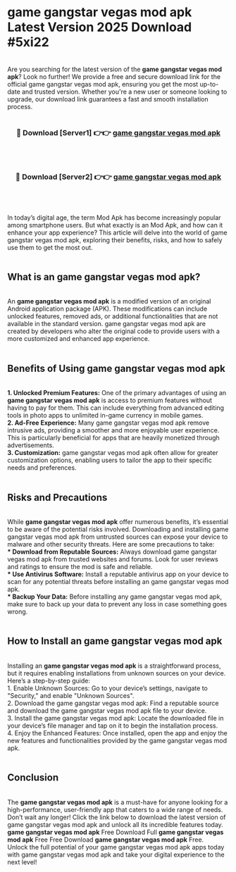 # game gangstar vegas mod apk Latest Version 2025 Download #5xi22<br>
<br>
Are you searching for the latest version of the <strong>game gangstar vegas mod apk</strong>? Look no further! We provide a free and secure download link for the official game gangstar vegas mod apk, ensuring you get the most up-to-date and trusted version. Whether you're a new user or someone looking to upgrade, our download link guarantees a fast and smooth installation process.
<br>
<br>
<div align="center">
<h3>🔴 Download [Server1] 👉👉 <a href="https://modyolo.store/game_gangstar_vegas_mod_apk">game gangstar vegas mod apk</a></h3><br>
<br>
<h3>🔴 Download [Server2] 👉👉 <a href="https://modyolo.store/=game_gangstar_vegas_mod_apk">game gangstar vegas mod apk</a></h3><br>
</div>
<br>
<br>
In today’s digital age, the term Mod Apk has become increasingly popular among smartphone users. But what exactly is an Mod Apk, and how can it enhance your app experience? This article will delve into the world of game gangstar vegas mod apk, exploring their benefits, risks, and how to safely use them to get the most out.
<br>
<br>
<h2>What is an game gangstar vegas mod apk?</h2>
<br>
An <strong>game gangstar vegas mod apk</strong> is a modified version of an original Android application package (APK). These modifications can include unlocked features, removed ads, or additional functionalities that are not available in the standard version. game gangstar vegas mod apk are created by developers who alter the original code to provide users with a more customized and enhanced app experience.
<br>
<br>
<h2>Benefits of Using game gangstar vegas mod apk</h2>
<br>
<strong> 1. Unlocked Premium Features:</strong> One of the primary advantages of using an <strong>game gangstar vegas mod apk</strong> is access to premium features without having to pay for them. This can include everything from advanced editing tools in photo apps to unlimited in-game currency in mobile games.
<br>
<strong> 2. Ad-Free Experience:</strong> Many game gangstar vegas mod apk remove intrusive ads, providing a smoother and more enjoyable user experience. This is particularly beneficial for apps that are heavily monetized through advertisements.
<br>
<strong> 3. Customization:</strong> game gangstar vegas mod apk often allow for greater customization options, enabling users to tailor the app to their specific needs and preferences.
<br>
<br>
<h2>Risks and Precautions</h2>
<br>
While <strong>game gangstar vegas mod apk</strong> offer numerous benefits, it’s essential to be aware of the potential risks involved. Downloading and installing game gangstar vegas mod apk from untrusted sources can expose your device to malware and other security threats. Here are some precautions to take:
<br>
<strong> * Download from Reputable Sources:</strong> Always download game gangstar vegas mod apk from trusted websites and forums. Look for user reviews and ratings to ensure the mod is safe and reliable.
<br>
<strong> * Use Antivirus Software:</strong> Install a reputable antivirus app on your device to scan for any potential threats before installing an game gangstar vegas mod apk.
<br>
<strong> * Backup Your Data:</strong> Before installing any game gangstar vegas mod apk, make sure to back up your data to prevent any loss in case something goes wrong.
<br>
<br>
<h2>How to Install an game gangstar vegas mod apk</h2>
<br>
Installing an <strong>game gangstar vegas mod apk</strong> is a straightforward process, but it requires enabling installations from unknown sources on your device. Here’s a step-by-step guide:
<br>
 1. Enable Unknown Sources: Go to your device’s settings, navigate to "Security," and enable "Unknown Sources".
<br>
 2. Download the game gangstar vegas mod apk: Find a reputable source and download the game gangstar vegas mod apk file to your device.
<br>
 3. Install the game gangstar vegas mod apk: Locate the downloaded file in your device’s file manager and tap on it to begin the installation process.
<br>
 4. Enjoy the Enhanced Features: Once installed, open the app and enjoy the new features and functionalities provided by the game gangstar vegas mod apk.
<br>
<br>
<h2><strong>Conclusion</strong></h2>
<br>
The <strong>game gangstar vegas mod apk</strong> is a must-have for anyone looking for a high-performance, user-friendly app that caters to a wide range of needs. Don’t wait any longer! Click the link below to download the latest version of game gangstar vegas mod apk and unlock all its incredible features today.
<br>
<strong>game gangstar vegas mod apk</strong> Free Download Full <strong>game gangstar vegas mod apk</strong> Free Free Download <strong>game gangstar vegas mod apk</strong> Free.
<br>
Unlock the full potential of your game gangstar vegas mod apk apps today with game gangstar vegas mod apk and take your digital experience to the next level!

